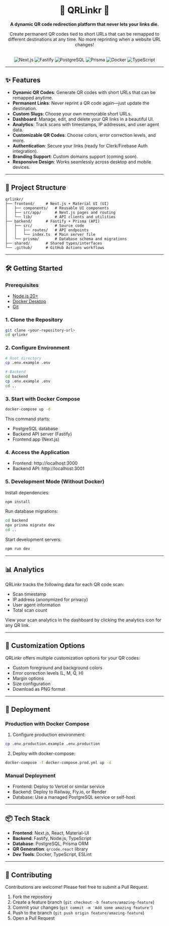 <div align="center">
  <h1>🚀 QRLinkr 🚀</h1>
  <p><strong>A dynamic QR code redirection platform that never lets your links die.</strong></p>
  <p>Create permanent QR codes tied to short URLs that can be remapped to different destinations at any time. No more reprinting when a website URL changes!</p>
  <br />
  <img alt="Next.js" src="https://img.shields.io/badge/Next.js-000000?style=for-the-badge&logo=nextdotjs&logoColor=white">
  <img alt="Fastify" src="https://img.shields.io/badge/Fastify-000000?style=for-the-badge&logo=fastify&logoColor=white">
  <img alt="PostgreSQL" src="https://img.shields.io/badge/PostgreSQL-316192?style=for-the-badge&logo=postgresql&logoColor=white">
  <img alt="Prisma" src="https://img.shields.io/badge/Prisma-2D3748?style=for-the-badge&logo=prisma&logoColor=white">
  <img alt="Docker" src="https://img.shields.io/badge/Docker-2496ED?style=for-the-badge&logo=docker&logoColor=white">
  <img alt="TypeScript" src="https://img.shields.io/badge/TypeScript-007ACC?style=for-the-badge&logo=typescript&logoColor=white">
</div>

---

## ✨ Features

- **Dynamic QR Codes**: Generate QR codes with short URLs that can be remapped anytime.
- **Permanent Links**: Never reprint a QR code again—just update the destination.
- **Custom Slugs**: Choose your own memorable short URLs.
- **Dashboard**: Manage, edit, and delete your QR links in a beautiful UI.
- **Analytics**: Track scans with timestamps, IP addresses, and user agent data.
- **Customizable QR Codes**: Choose colors, error correction levels, and more.
- **Authentication**: Secure your links (ready for Clerk/Firebase Auth integration).
- **Branding Support**: Custom domains support (coming soon).
- **Responsive Design**: Works seamlessly across desktop and mobile devices.

---

## 🧭 Project Structure

```
qrlinkr/
├── frontend/     # Next.js + Material UI (UI)
│   ├── components/   # Reusable UI components
│   ├── src/app/      # Next.js pages and routing
│   └── lib/          # API clients and utilities
├── backend/      # Fastify + Prisma (API)
│   ├── src/          # Source code
│   │   ├── routes/   # API endpoints
│   │   └── index.ts  # Main server file
│   └── prisma/       # Database schema and migrations
├── shared/       # Shared types/interfaces
└── .github/      # GitHub Actions workflows
```

---

## 🛠️ Getting Started

### Prerequisites
- [Node.js 20+](https://nodejs.org/en/download/)
- [Docker Desktop](https://www.docker.com/products/docker-desktop/)
- [Git](https://git-scm.com/downloads)

### 1. Clone the Repository
```sh
git clone <your-repository-url>
cd qrlinkr
```

### 2. Configure Environment
```sh
# Root directory
cp .env.example .env

# Backend
cd backend
cp .env.example .env
cd ..
```

### 3. Start with Docker Compose
```sh
docker-compose up -d
```

This command starts:
- PostgreSQL database
- Backend API server (Fastify)
- Frontend app (Next.js)

### 4. Access the Application
- Frontend: http://localhost:3000
- Backend API: http://localhost:3001

### 5. Development Mode (Without Docker)

Install dependencies:
```sh
npm install
```

Run database migrations:
```sh
cd backend
npx prisma migrate dev
cd ..
```

Start development servers:
```sh
npm run dev
```

---

## 📊 Analytics

QRLinkr tracks the following data for each QR code scan:
- Scan timestamp
- IP address (anonymized for privacy)
- User agent information
- Total scan count

View your scan analytics in the dashboard by clicking the analytics icon for any QR link.

---

## 🎨 Customization Options

QRLinkr offers multiple customization options for your QR codes:
- Custom foreground and background colors
- Error correction levels (L, M, Q, H)
- Margin options
- Size configuration
- Download as PNG format

---

## 🚀 Deployment

### Production with Docker Compose

1. Configure production environment:
```sh
cp .env.production.example .env.production
```

2. Deploy with docker-compose:
```sh
docker-compose -f docker-compose.prod.yml up -d
```

### Manual Deployment
- Frontend: Deploy to Vercel or similar service
- Backend: Deploy to Railway, Fly.io, or Render
- Database: Use a managed PostgreSQL service or self-host

---

## 📦 Tech Stack

- **Frontend**: Next.js, React, Material-UI
- **Backend**: Fastify, Node.js, TypeScript
- **Database**: PostgreSQL, Prisma ORM
- **QR Generation**: `qrcode.react` library
- **Dev Tools**: Docker, TypeScript, ESLint

---

## 🤝 Contributing

Contributions are welcome! Please feel free to submit a Pull Request.

1. Fork the repository
2. Create a feature branch (`git checkout -b feature/amazing-feature`)
3. Commit your changes (`git commit -m 'Add some amazing feature'`)
4. Push to the branch (`git push origin feature/amazing-feature`)
5. Open a Pull Request
